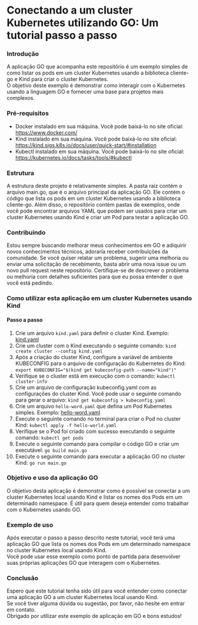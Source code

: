 # Conectando a um cluster Kubernetes utilizando GO: Um tutorial passo a passo

### Introdução
A aplicação GO que acompanha este repositório é um exemplo simples de como listar os pods em um cluster Kubernetes usando a biblioteca cliente-go e Kind para criar o cluster Kubernetes.<br>O objetivo deste exemplo é demonstrar como interagir com o Kubernetes usando a linguagem GO e fornecer uma base para projetos mais complexos.

### Pré-requisitos
- Docker instalado em sua máquina. Você pode baixá-lo no site oficial: https://www.docker.com/
- Kind instalado em sua máquina. Você pode baixá-lo no site oficial: https://kind.sigs.k8s.io/docs/user/quick-start/#installation
- Kubectl instalado em sua máquina. Você pode baixá-lo no site oficial: https://kubernetes.io/docs/tasks/tools/#kubectl

### Estrutura
A estrutura deste projeto é relativamente simples. A pasta raiz contém o arquivo main.go, que é o arquivo principal da aplicação GO. Ele contém o código que lista os pods em um cluster Kubernetes usando a biblioteca cliente-go. Além disso, o repositório contém pastas de exemplos, onde você pode encontrar arquivos YAML que podem ser usados para criar um cluster Kubernetes usando Kind e criar um Pod para testar a aplicação GO.

### Contribuindo
Estou sempre buscando melhorar meus conhecimentos em GO e adiquirir novos conhecimentos técnicos, adoraría receber contribuições da comunidade. Se você quiser relatar um problema, sugerir uma melhoria ou enviar uma solicitação de recebimento, basta abrir uma nova issue ou um novo pull request neste repositório. Certifique-se de descrever o problema ou melhoria com detalhes suficientes para que eu possa entender o que você está pedindo.

### Como utilizar esta aplicação em um cluster Kubernetes usando Kind
#### Passo a passo
1. Crie um arquivo `kind.yaml` para definir o cluster Kind. Exemplo: [kind.yaml](examples/cluster/kind.yaml)
2. Crie um cluster com o Kind executando o seguinte comando: `kind create cluster --config kind.yaml`
3. Após a criação do cluster Kind, configure a variável de ambiente KUBECONFIG para o arquivo de configuração do Kubernetes do Kind: `export KUBECONFIG="$(kind get kubeconfig-path --name="kind")"`
4. Verifique se o cluster está em execução com o comando: `kubectl cluster-info`
5. Crie um arquivo de configuração kubeconfig.yaml com as configurações do cluster Kind. Você pode usar o seguinte comando para gerar o arquivo: `kind get kubeconfig > kubeconfig.yaml`
6. Crie um arquivo `hello-word.yaml` que defina um Pod Kubernetes simples. Exemplo: [hello-word.yaml](examples/pod/hello-word.yaml.yaml)
7. Execute o seguinte comando no terminal para criar o Pod no cluster Kind: `kubectl apply -f hello-world.yaml`
8. Verifique se o Pod foi criado com sucesso executando o seguinte comando: `kubectl get pods`
9. Execute o seguinte comando para compilar o código GO e criar um executável: `go build main.go`
10. Execute o seguinte comando para executar a aplicação GO no cluster Kind: `go run main.go`

### Objetivo e uso da aplicação GO
O objetivo desta aplicação é demonstrar como é possível se conectar a um cluster Kubernetes local usando Kind e listar os nomes dos Pods em um determinado namespace. É útil para quem deseja entender como trabalhar com o Kubernetes usando GO.

### Exemplo de uso
Após executar o passo a passo descrito neste tutorial, você terá uma aplicação GO que lista os nomes dos Pods em um determinado namespace no cluster Kubernetes local usando Kind.<br>Você pode usar esse exemplo como ponto de partida para desenvolver suas próprias aplicações GO que interagem com o Kubernetes.

### Conclusão
Espero que este tutorial tenha sido útil para você entender como conectar uma aplicação GO a um cluster Kubernetes local usando Kind.<br>Se você tiver alguma dúvida ou sugestão, por favor, não hesite em entrar em contato.<br>Obrigado por utilizar este exemplo de aplicação em GO e bons estudos!